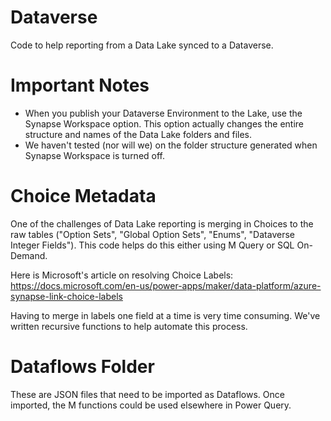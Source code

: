# Dataverse
Code to help reporting from a Data Lake synced to a Dataverse.

# Important Notes
* When you publish your Dataverse Environment to the Lake, use the Synapse Workspace option. This option actually changes the entire structure and names of the Data Lake folders and files. 
* We haven't tested (nor will we) on the folder structure generated when Synapse Workspace is turned off.

# Choice Metadata
One of the challenges of Data Lake reporting is merging in Choices to the raw tables ("Option Sets", "Global Option Sets", "Enums", "Dataverse Integer Fields"). This code helps do this either using M Query or SQL On-Demand.

Here is Microsoft's article on resolving Choice Labels: https://docs.microsoft.com/en-us/power-apps/maker/data-platform/azure-synapse-link-choice-labels

Having to merge in labels one field at a time is very time consuming. We've written recursive functions to help automate this process.

# Dataflows Folder
These are JSON files that need to be imported as Dataflows. Once imported, the M functions could be used elsewhere in Power Query.
